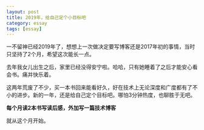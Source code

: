 ```yaml
---
layout: post
title: 2019年，给自己定个小目标吧
category: essay
tags: [essay]
---
```



一不留神已经2019年了，想想上一次做决定要写博客还是2017年初的事情，当时只坚持了2个月，希望这次能长一点。

去年我女儿出生之后，家里已经没得安宁啦。哈哈，只有她睡着了之后才能安心看会书。痛并快乐着。

这两年荒废了不少，买一本书回来能看好久，好在技术上无论深度和广度都有了不小的进步。新的一年，还是给自己定个目标吧。哪怕3分钟热度，也聊胜于无吧。

**每个月读2本书写读后感，外加写一篇技术博客**

就从这个月开始。